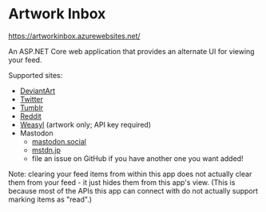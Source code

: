Artwork Inbox
=============

https://artworkinbox.azurewebsites.net/

An ASP.NET Core web application that provides an alternate UI for viewing your feed.

Supported sites:

* [DeviantArt](https://www.deviantart.com/)
* [Twitter](https://www.twitter.com)
* [Tumblr](https://www.tumblr.com)
* [Reddit](https://www.reddit.com/new/)
* [Weasyl](https://www.weasyl.com) (artwork only; API key required)
* Mastodon
    * [mastodon.social](https://mastodon.social/)
    * [mstdn.jp](https://mstdn.jp/)
    * file an issue on GitHub if you have another one you want added!

Note: clearing your feed items from within this app does not actually clear
them from your feed - it just hides them from this app's view. (This is
because most of the APIs this app can connect with do not actually support
marking items as "read".)
